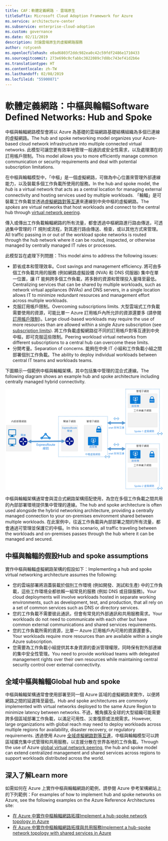 ```yaml
---
title: CAF：軟體定義網路 - 雲端原生
titleSuffix: Microsoft Cloud Adoption Framework for Azure
ms.service: architecture-center
ms.subservice: enterprise-cloud-adoption
ms.custom: governance
ms.date: 02/11/2019
description: 討論雲端原生的虛擬網路服務
author: rotycenh
ms.openlocfilehash: e0ad6803f2ddc982ea0c42c59fdf2486e1710433
ms.sourcegitcommit: 273e690c0cfabbc3822089c7d8bc743ef41d2b6e
ms.translationtype: HT
ms.contentlocale: zh-TW
ms.lasthandoff: 02/08/2019
ms.locfileid: "55900871"
---
```

# <a name="software-defined-networks-hub-and-spoke"></a><span data-ttu-id="686e5-103">軟體定義網路：中樞與輪輻</span><span class="sxs-lookup"><span data-stu-id="686e5-103">Software Defined Networks: Hub and Spoke</span></span>

<span data-ttu-id="686e5-104">中樞與輪輻網路模型會將以 Azure 為基礎的雲端網路基礎結構組織為多個已連線的虛擬網路。</span><span class="sxs-lookup"><span data-stu-id="686e5-104">The hub and spoke networking model organizes your Azure-based cloud network infrastructure into multiple connected virtual networks.</span></span> <span data-ttu-id="686e5-105">此模型可讓您更有效率地管理一般通訊或安全性需求，以及處理潛在的訂用帳戶限制。</span><span class="sxs-lookup"><span data-stu-id="686e5-105">This model allows you to more efficiently manage common communication or security requirements and deal with potential subscription limitations.</span></span>

<span data-ttu-id="686e5-106">在中樞與輪輻模型中，「中樞」是一個虛擬網路，可做為中心位置來管理外部連線能力，以及裝載多個工作負載所使用的服務。</span><span class="sxs-lookup"><span data-stu-id="686e5-106">In the hub and spoke model, the *hub* is a virtual network that acts as a central location for managing external connectivity and hosting services used by multiple workloads.</span></span> <span data-ttu-id="686e5-107">「輪輻」是可裝載工作負載並透過[虛擬網路對等互連](/virtual-network/virtual-network-peering-overview)來連線到中央中樞的虛擬網路。</span><span class="sxs-lookup"><span data-stu-id="686e5-107">The *spokes* are virtual networks that host workloads and connect to the central hub through [virtual network peering](/virtual-network/virtual-network-peering-overview).</span></span>

<span data-ttu-id="686e5-108">傳入或傳出工作負載輪輻網路的所有流量，都會透過中樞網路進行路由傳送，可透過集中管理的 IT 規則或流程，對其進行路由傳送、檢查，或以其他方式來管理。</span><span class="sxs-lookup"><span data-stu-id="686e5-108">All traffic passing in or out of the workload spoke networks is routed through the hub network where it can be routed, inspected, or otherwise managed by centrally managed IT rules or processes.</span></span>

<span data-ttu-id="686e5-109">此模型旨在處理下列問題：</span><span class="sxs-lookup"><span data-stu-id="686e5-109">This model aims to address the following issues:</span></span>

- <span data-ttu-id="686e5-110">節省成本和管理效率。</span><span class="sxs-lookup"><span data-stu-id="686e5-110">Cost savings and management efficiency.</span></span> <span data-ttu-id="686e5-111">將可由多個工作負載共用的服務 (例如網路虛擬設備 (NVA) 和 DNS 伺服器) 集中在單一位置，讓 IT 能夠跨多個工作負載，將多餘的資源和管理投入量降至最低。</span><span class="sxs-lookup"><span data-stu-id="686e5-111">Centralizing services that can be shared by multiple workloads, such as network virtual appliances (NVAs) and DNS servers, in a single location allows IT to minimize redundant resources and management effort across multiple workloads.</span></span>
- <span data-ttu-id="686e5-112">克服訂用帳戶限制。</span><span class="sxs-lookup"><span data-stu-id="686e5-112">Overcoming subscriptions limits.</span></span> <span data-ttu-id="686e5-113">大型雲端式工作負載需要使用的資源，可能比單一 Azure 訂用帳戶內所允許的資源還要多 (請參閱[訂用帳戶限制](/azure/azure-subscription-service-limits))。</span><span class="sxs-lookup"><span data-stu-id="686e5-113">Large cloud-based workloads may require the use of more resources than are allowed within a single Azure subscription (see [subscription limits](/azure/azure-subscription-service-limits)).</span></span> <span data-ttu-id="686e5-114">將工作負載虛擬網路從不同的訂用帳戶對等互連到中央中樞，即可克服這些限制。</span><span class="sxs-lookup"><span data-stu-id="686e5-114">Peering workload virtual networks from different subscriptions to a central hub can overcome these limits.</span></span>
- <span data-ttu-id="686e5-115">分開考量。</span><span class="sxs-lookup"><span data-stu-id="686e5-115">Separation of concerns.</span></span> <span data-ttu-id="686e5-116">能夠在中央 IT 小組和工作負載小組之間部署個別工作負載。</span><span class="sxs-lookup"><span data-stu-id="686e5-116">The ability to deploy individual workloads between central IT teams and workloads teams.</span></span>

<span data-ttu-id="686e5-117">下圖顯示一個範例中樞與輪輻架構，其中包括集中管理的混合式連線。</span><span class="sxs-lookup"><span data-stu-id="686e5-117">The following diagram shows an example hub and spoke architecture including centrally managed hybrid connectivity.</span></span>

![中樞輪輻網路架構](../../../reference-architectures/hybrid-networking/images/hub-spoke.png)

<span data-ttu-id="686e5-119">中樞與輪輻架構通常會與混合式網路架構搭配使用，為您在多個工作負載之間共用的內部部署環境提供集中管理的連線。</span><span class="sxs-lookup"><span data-stu-id="686e5-119">The hub and spoke architecture is often used alongside the hybrid networking architecture, providing a centrally managed connection to your on-premises environment shared between multiple workloads.</span></span> <span data-ttu-id="686e5-120">在此案例中，往返工作負載與內部部署之間的所有流量，都會通過可管理並保護它的中樞。</span><span class="sxs-lookup"><span data-stu-id="686e5-120">In this scenario, all traffic traveling between the workloads and on-premises passes through the hub where it can be managed and secured.</span></span>

## <a name="hub-and-spoke-assumptions"></a><span data-ttu-id="686e5-121">中樞與輪輻的假設</span><span class="sxs-lookup"><span data-stu-id="686e5-121">Hub and spoke assumptions</span></span>

<span data-ttu-id="686e5-122">實作中樞與輪輻虛擬網路架構的假設如下：</span><span class="sxs-lookup"><span data-stu-id="686e5-122">Implementing a hub and spoke virtual networking architecture assumes the following:</span></span>

- <span data-ttu-id="686e5-123">您的雲端部署將涵蓋裝載於個別工作環境 (例如開發、測試和生產) 中的工作負載，這些工作環境全都依賴一組常見的服務 (例如 DNS 或目錄服務)。</span><span class="sxs-lookup"><span data-stu-id="686e5-123">Your cloud deployments will involve workloads hosted in separate working environments, such as development, test, and production, that all rely on a set of common services such as DNS or directory services.</span></span>
- <span data-ttu-id="686e5-124">您的工作負載不需要彼此通訊，但會有常見的外部通訊和共用服務需求。</span><span class="sxs-lookup"><span data-stu-id="686e5-124">Your workloads do not need to communicate with each other but have common external communications and shared services requirements.</span></span>
- <span data-ttu-id="686e5-125">您的工作負載所需的資源，比單一 Azure 訂用帳戶內可用的資源還要多。</span><span class="sxs-lookup"><span data-stu-id="686e5-125">Your workloads require more resources than are available within a single Azure subscription.</span></span>
- <span data-ttu-id="686e5-126">您需要為工作負載小組提供其本身資源的委派管理權限，同時保有對外部連線的集中安全性管理。</span><span class="sxs-lookup"><span data-stu-id="686e5-126">You need to provide workload teams with delegated management rights over their own resources while maintaining central security control over external connectivity.</span></span>

## <a name="global-hub-and-spoke"></a><span data-ttu-id="686e5-127">全域中樞與輪輻</span><span class="sxs-lookup"><span data-stu-id="686e5-127">Global hub and spoke</span></span>

<span data-ttu-id="686e5-128">中樞與輪輻架構通常會使用部署至同一個 Azure 區域的虛擬網路來實作，以便將網路之間的延遲降至最低。</span><span class="sxs-lookup"><span data-stu-id="686e5-128">Hub and spoke architectures are commonly implemented with virtual networks deployed to the same Azure Region to minimize latency between networks.</span></span> <span data-ttu-id="686e5-129">不過，觸角擴及全球的大型組織可能需要跨多個區域部署工作負載，以滿足可用性、災害復原或法規需求。</span><span class="sxs-lookup"><span data-stu-id="686e5-129">However, large organizations with global reach may need to deploy workloads across multiple regions for availability, disaster recovery, or regulatory requirements.</span></span> <span data-ttu-id="686e5-130">透過使用 Azure [全域虛擬網路對等互連](/azure/virtual-network/virtual-network-peering-overview)，中樞與輪輻模型可以跨區域擴充集中式管理和共用服務，以支援分散在世界各地的工作負載。</span><span class="sxs-lookup"><span data-stu-id="686e5-130">Through the use of Azure [global virtual network peering](/azure/virtual-network/virtual-network-peering-overview), the hub and spoke model can extend centralized management and shared services across regions to support workloads distributed across the world.</span></span>

## <a name="learn-more"></a><span data-ttu-id="686e5-131">深入了解</span><span class="sxs-lookup"><span data-stu-id="686e5-131">Learn more</span></span>

<span data-ttu-id="686e5-132">如需如何在 Azure 上實作中樞與輪輻網路的範例，請參閱 Azure 參考架構網站上的下列範例：</span><span class="sxs-lookup"><span data-stu-id="686e5-132">For examples of how to implement hub and spoke networks on Azure, see the following examples on the Azure Reference Architectures site:</span></span>

- [<span data-ttu-id="686e5-133">在 Azure 中實作中樞輪輻網路拓撲</span><span class="sxs-lookup"><span data-stu-id="686e5-133">Implement a hub-spoke network topology in Azure</span></span>](../../../reference-architectures/hybrid-networking/hub-spoke.md)
- [<span data-ttu-id="686e5-134">在 Azure 中實作中樞輪輻網路拓撲與共用服務</span><span class="sxs-lookup"><span data-stu-id="686e5-134">Implement a hub-spoke network topology with shared services in Azure</span></span>](../../../reference-architectures/hybrid-networking/shared-services.md)
